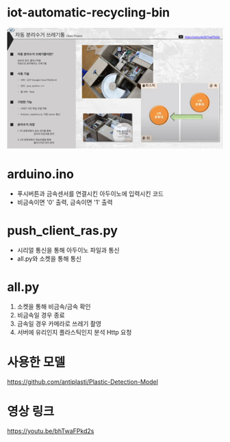 # iot-automatic-recycling-bin

![iot-automatic-recycling-bin](https://github.com/yeon1216/iot-automatic-recycling-bin/blob/master/iot-automatic-recycling-bin.png?raw=true)

# arduino.ino

- 푸시버튼과 금속센서를 연결시킨 아두이노에 입력시킨 코드
- 비금속이면 '0' 출력, 금속이면 '1' 출력

# push_client_ras.py

- 시리얼 통신을 통해 아두이노 파일과 통신
- all.py와 소켓을 통해 통신

# all.py

1. 소켓을 통해 비금속/금속 확인
2. 비금속일 경우 종료
3. 금속일 경우 카메라로 쓰레기 촬영
4. 서버에 유리인지 플라스틱인지 분석 Http 요청

# 사용한 모델

https://github.com/antiplasti/Plastic-Detection-Model

# 영상 링크

https://youtu.be/bhTwaFPkd2s
